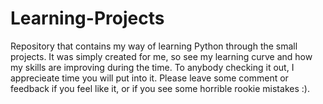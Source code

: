# Learning-Projects
Repository that contains my way of learning Python through the small projects.
It was simply created for me, so see my learning curve and how my skills are improving during the time.
To anybody checking it out, I apprecieate time you will put into it.
Please leave some comment or feedback if you feel like it, or if you see some horrible rookie mistakes :).
